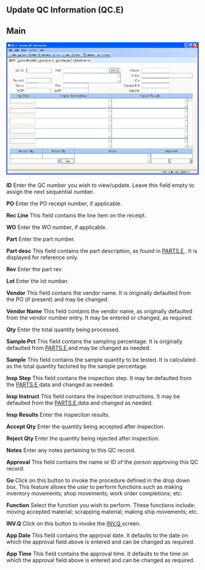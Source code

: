 ##  Update QC Information (QC.E)

<PageHeader />

##  Main

![](./QC-E-1.jpg)

**ID** Enter the QC number you wish to view/update. Leave this field empty to
assign the next sequential number.  
  
**PO** Enter the PO receipt number, if applicable.  
  
**Rec Line** This field contains the line item on the receipt.  
  
**WO** Enter the WO number, if applicable.  
  
**Part** Enter the part number.  
  
**Part desc** This field contains the part description, as found in [ PARTS.E ](../../../../../rover/AP-OVERVIEW/AP-ENTRY/ACCT-CONTROL/ACCT-CONTROL-1/ar-e/PARTS-E) . It is displayed for reference only.   
  
**Rev** Enter the part rev.  
  
**Lot** Enter the lot number.  
  
**Vendor** This field contans the vendor name. It is originally defaulted from
the PO (if present) and may be changed.  
  
**Vendor Name** This field contains the vendor name, as originally defaulted
from the vendor number entry. It may be entered or changed, as required.  
  
**Qty** Enter the total quantity being processed.  
  
**Sample Pct** This field contans the sampling percentage. It is originally defaulted from [ PARTS.E ](../../../../../rover/AP-OVERVIEW/AP-ENTRY/ACCT-CONTROL/ACCT-CONTROL-1/ar-e/PARTS-E) and may be changed as needed.   
  
**Sample** This field contains the sample quantity to be tested. It is
calculated as the total quantity factored by the sample percentage.  
  
**Insp Step** This field contans the inspection step. It may be defaulted from the [ PARTS.E ](../../../../../rover/AP-OVERVIEW/AP-ENTRY/ACCT-CONTROL/ACCT-CONTROL-1/ar-e/PARTS-E) data and changed as needed.   
  
**Insp Instruct** This field contans the inspection instructions. It may be defaulted from the [ PARTS.E ](../../../../../rover/AP-OVERVIEW/AP-ENTRY/ACCT-CONTROL/ACCT-CONTROL-1/ar-e/PARTS-E) data and changed as needed.   
  
**Insp Results** Enter the inspeciton results.  
  
**Accept Qty** Enter the quantity being accepted after inspection.  
  
**Reject Qty** Enter the quantity being rejected after inspection.  
  
**Notes** Enter any notes pertaining to this QC record.  
  
**Approval** This field contains the name or ID of the person approving this
QC record.  
  
**Go** Click on this button to invoke the procedure defined in the drop down
box. This feature allows the user to perform functions such as making
inventory movements; shop movements; work order completions; etc.  
  
**Function** Select the function you wish to perform. These functions include:
moving accepted material; scrapping material; making ship movements; etc.  
  
**INV.Q** Click on this button to invoke the [ INV.Q ](../../../../../rover/AP-OVERVIEW/AP-ENTRY/AP-E/AP-E-1/CURRENCY-CONTROL/SO-E/SO-E-2/INV-Q) screen.   
  
**App Date** This field contains the approval date. It defaults to the date on
which the approval field above is entered and can be changed as required.  
  
**App Time** This field contains the approval time. It defaults to the time on
which the approval field above is entered and can be changed as required.  
  
  
<badge text= "Version 8.10.57" vertical="middle" />

<PageFooter />